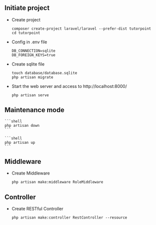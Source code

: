 
## Initiate project

* Create project
    ```shell
    composer create-project laravel/laravel --prefer-dist tutorpoint
    cd tutorpoint
    ```
* Config in .env file
    ```
    DB_CONNECTION=sqlite
    DB_FOREIGN_KEYS=true
    ```
* Create sqlite file
    ```shell
    touch database/database.sqlite
    php artisan migrate
    ```
* Start the web server and access to http://localhost:8000/
    ```shell
    php artisan serve
    ```

## Maintenance mode
    ```shell
    php artisan down
    ```

    ```shell
    php artisan up
    ```

## Middleware

* Create Middleware
    ```shell
    php artisan make:middleware RoleMiddleware
    ```

## Controller

* Create RESTful Controller
    ```shell
    php artisan make:controller RestController --resource
    ```